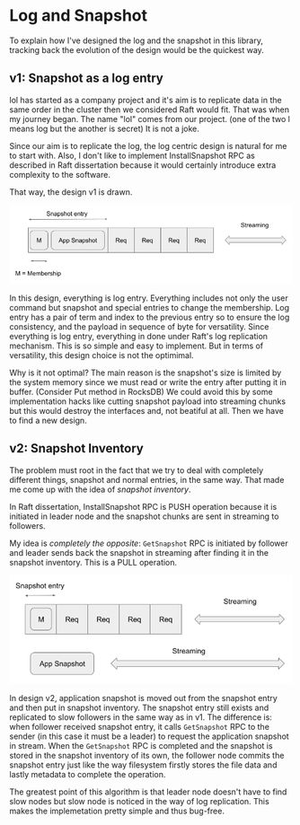 # Log and Snapshot

To explain how I've designed the log and the snapshot in this library,
tracking back the evolution of the design would be the quickest way.

## v1: Snapshot as a log entry

lol has started as a company project and it's aim is to 
replicate data in the same order in the cluster then we considered Raft would fit.
That was when my journey began.
The name "lol" comes from our project. (one of the two l means log but the another is secret)
It is not a joke.

Since our aim is to replicate the log, the log centric design is natural for me to start with.
Also, I don't like to implement InstallSnapshot RPC as described in Raft dissertation
because it would certainly introduce extra complexity to the software.

That way, the design v1 is drawn.

![](images/log-v1.png)

In this design, everything is log entry. Everything includes not only the 
user command but snapshot and special entries to change the membership.
Log entry has a pair of term and index to the previous entry so to ensure the log consistency,
and the payload in sequence of byte for versatility.
Since everything is log entry, everything in done under Raft's log replication mechanism.
This is so simple and easy to implement. But in terms of versatility, this design choice is not the optimimal.

Why is it not optimal? The main reason is the snapshot's size is limited by the
system memory since we must read or write the entry after putting it in buffer. (Consider Put method in RocksDB) We could avoid this by some implementation hacks like cutting snapshot payload into streaming chunks but this would destroy the interfaces and, not beatiful at all. Then we have to find a new design.

## v2: Snapshot Inventory

The problem must root in the fact that we try to deal with completely different things, snapshot and normal entries, in the same way. That made me come up with the idea of *snapshot inventory*.

In Raft dissertation, InstallSnapshot RPC is PUSH operation because it is initiated in leader node and the snapshot chunks are sent in streaming to followers.

My idea is *completely the opposite*: `GetSnapshot` RPC is initiated by follower and leader sends back the snapshot in streaming after finding it in the snapshot inventory. This is a PULL operation.

![](images/log-v2.png)

In design v2, application snapshot is moved out from the snapshot entry and then put in snapshot inventory. The snapshot entry still exists and replicated to slow followers in the same way as in v1. The difference is: when follower received snapshot entry, it calls `GetSnapshot` RPC to the sender (in this case it must be a leader) to request the application snapshot in stream. When the `GetSnapshot` RPC is completed and the snapshot is stored in the snapshot inventory of its own, the follower node commits the snapshot entry just like the way filesystem firstly stores the file data and lastly metadata to complete the operation.

The greatest point of this algorithm is that leader node doesn't have to find slow nodes but slow node is noticed in the way of log replication. This makes the implemetation pretty simple and thus bug-free.